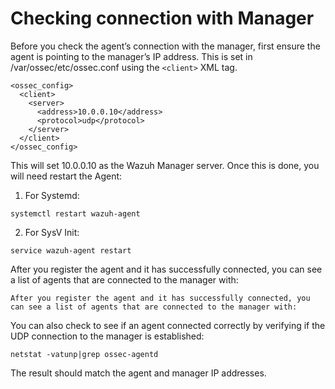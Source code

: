 # Checking connection with Manager

 Before you check the agent’s connection with the manager, first ensure the agent is pointing to the manager’s IP address. This is set in /var/ossec/etc/ossec.conf using the `<client>` XML tag.

```text
<ossec_config>
  <client>
    <server>
      <address>10.0.0.10</address> 
      <protocol>udp</protocol>
    </server>
  </client>
</ossec_config>
```

This will set 10.0.0.10 as the Wazuh Manager server. Once this is done, you will need restart the Agent:

1. For Systemd:

```text
systemctl restart wazuh-agent
```

2. For SysV Init:

```text
service wazuh-agent restart
```

After you register the agent and it has successfully connected, you can see a list of agents that are connected to the manager with:

```text
After you register the agent and it has successfully connected, you can see a list of agents that are connected to the manager with:
```

You can also check to see if an agent connected correctly by verifying if the UDP connection to the manager is established:

```text
netstat -vatunp|grep ossec-agentd
```

The result should match the agent and manager IP addresses.

